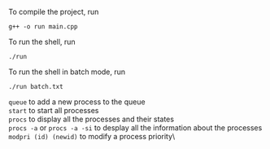 To compile the project, run
```
g++ -o run main.cpp
```

To run the shell, run
```
./run
```

To run the shell in batch mode, run
```
./run batch.txt
```

`queue` to add a new process to the queue\
`start` to start all processes\
`procs` to display all the processes and their states\
`procs -a` or `procs -a -si` to desplay all the information about the processes\
`modpri (id) (newid)` to modify a process priority\
